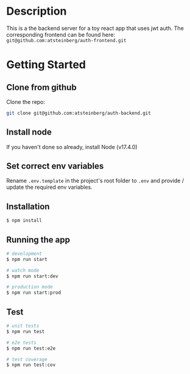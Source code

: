 
# Description

This is a the backend server for a toy react app that uses jwt auth. The corresponding frontend can be found here: `git@github.com:atsteinberg/auth-frontend.git`
# Getting Started
## Clone from github

Clone the repo:

```bash
git clone git@github.com:atsteinberg/auth-backend.git
```

## Install node

If you haven't done so already, install Node (v17.4.0)

## Set correct env variables

Rename `.env.template` in the project's root folder to `.env` and provide / update the required env variables.

## Installation

```bash
$ npm install
```

## Running the app

```bash
# development
$ npm run start

# watch mode
$ npm run start:dev

# production mode
$ npm run start:prod
```

## Test

```bash
# unit tests
$ npm run test

# e2e tests
$ npm run test:e2e

# test coverage
$ npm run test:cov
```


